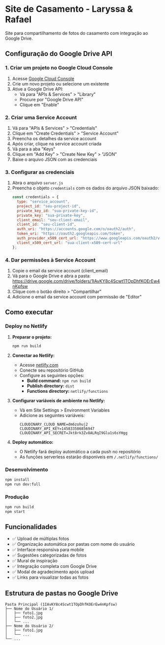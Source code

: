 # Site de Casamento - Laryssa & Rafael

Site para compartilhamento de fotos do casamento com integração ao Google Drive.

## Configuração do Google Drive API

### 1. Criar um projeto no Google Cloud Console

1. Acesse [Google Cloud Console](https://console.cloud.google.com/)
2. Crie um novo projeto ou selecione um existente
3. Ative a Google Drive API:
   - Vá para "APIs & Services" > "Library"
   - Procure por "Google Drive API"
   - Clique em "Enable"

### 2. Criar uma Service Account

1. Vá para "APIs & Services" > "Credentials"
2. Clique em "Create Credentials" > "Service Account"
3. Preencha os detalhes da service account
4. Após criar, clique na service account criada
5. Vá para a aba "Keys"
6. Clique em "Add Key" > "Create New Key" > "JSON"
7. Baixe o arquivo JSON com as credenciais

### 3. Configurar as credenciais

1. Abra o arquivo `server.js`
2. Preencha o objeto `credentials` com os dados do arquivo JSON baixado:
   ```javascript
   const credentials = {
     type: "service_account",
     project_id: "seu-project-id",
     private_key_id: "sua-private-key-id",
     private_key: "sua-private-key",
     client_email: "seu-client-email",
     client_id: "seu-client-id",
     auth_uri: "https://accounts.google.com/o/oauth2/auth",
     token_uri: "https://oauth2.googleapis.com/token",
     auth_provider_x509_cert_url: "https://www.googleapis.com/oauth2/v1/certs",
     client_x509_cert_url: "sua-client-x509-cert-url"
   };
   ```

### 4. Dar permissões à Service Account

1. Copie o email da service account (client_email)
2. Vá para o Google Drive e abra a pasta: https://drive.google.com/drive/folders/1IAvKY8c4Scwt1TOpDhfKOErEw4nKpfsw
3. Clique com o botão direito > "Compartilhar"
4. Adicione o email da service account com permissão de "Editor"

## Como executar

### Deploy no Netlify

1. **Preparar o projeto:**
   ```bash
   npm run build
   ```

2. **Conectar ao Netlify:**
   - Acesse [netlify.com](https://netlify.com)
   - Conecte seu repositório GitHub
   - Configure as seguintes opções:
     - **Build command:** `npm run build`
     - **Publish directory:** `dist`
     - **Functions directory:** `netlify/functions`

3. **Configurar variáveis de ambiente no Netlify:**
   - Vá em Site Settings > Environment Variables
   - Adicione as seguintes variáveis:
     ```
     CLOUDINARY_CLOUD_NAME=dm6zohuj2
     CLOUDINARY_API_KEY=145833586856947
     CLOUDINARY_API_SECRET=Jkt8rk3Zv8ALRqI9Glu1s6sYHgg
     ```

4. **Deploy automático:**
   - O Netlify fará deploy automático a cada push no repositório
   - As funções serverless estarão disponíveis em `/.netlify/functions/`

### Desenvolvimento
```bash
npm install
npm run dev:full
```

### Produção
```bash
npm run build
npm start
```

## Funcionalidades

- ✅ Upload de múltiplas fotos
- ✅ Organização automática por pastas com nome do usuário
- ✅ Interface responsiva para mobile
- ✅ Sugestões categorizadas de fotos
- ✅ Mural de inspiração
- ✅ Integração completa com Google Drive
- ✅ Modal de agradecimento após upload
- ✅ Links para visualizar todas as fotos

## Estrutura de pastas no Google Drive

```
Pasta Principal (1IAvKY8c4Scwt1TOpDhfKOErEw4nKpfsw)
├── Nome do Usuário 1/
│   ├── foto1.jpg
│   ├── foto2.jpg
│   └── ...
├── Nome do Usuário 2/
│   ├── foto1.jpg
│   └── ...
└── ...
```
